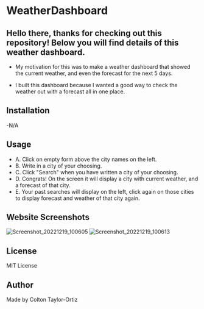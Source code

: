 # WeatherDashboard

## Hello there, thanks for checking out this repository! Below you will find details of this weather dashboard.

- My motivation for this was to make a weather dashboard that showed the current weather, and even the forecast for the next 5 days.

- I built this dashboard because I wanted a good way to check the weather out with a forecast all in one place. 

## Installation 
-N/A

## Usage 
* A. Click on empty form above the city names on the left. 
* B. Write in a city of your choosing.
* C. Click "Search" when you have written a city of your choosing. 
* D. Congrats! On the screen it will display a city with current weather, and a forecast of that city. 
* E. Your past searches will display on the left, click again on those cities to display forecast and weather of that city again.


## Website Screenshots
![Screenshot_20221219_100605](https://user-images.githubusercontent.com/116236745/208595655-e1889e1f-3565-4fdd-95bb-ed80d6a24c80.png)
![Screenshot_20221219_100613](https://user-images.githubusercontent.com/116236745/208595663-fa93e95a-7f8e-4e83-b736-dcd9a77d4a38.png)


## License 
MIT License

## Author 
Made by Colton Taylor-Ortiz
